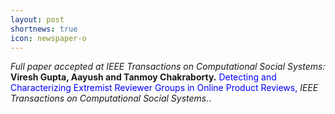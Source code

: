 ```yaml
---
layout: post
shortnews: true
icon: newspaper-o
---
```

<i>Full paper accepted at IEEE Transactions on Computational Social Systems:</i> <b> Viresh Gupta, Aayush and Tanmoy Chakraborty.</b> <font color="blue"> Detecting and Characterizing Extremist Reviewer Groups in Online Product Reviews,
</font> <i>IEEE Transactions on Computational Social Systems.</i>.